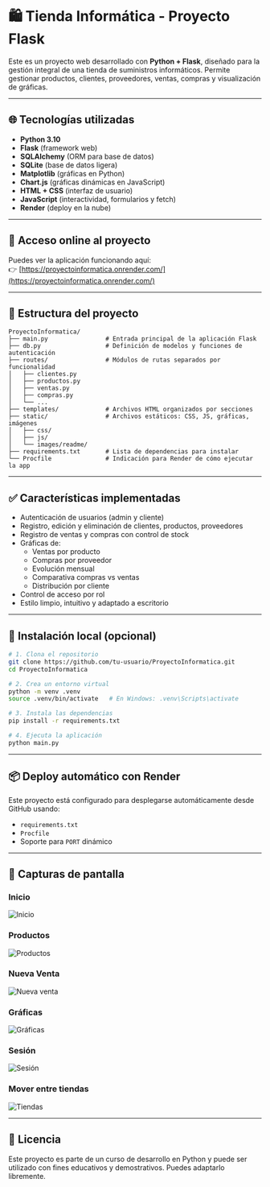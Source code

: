 
# 🛍️ Tienda Informática - Proyecto Flask

Este es un proyecto web desarrollado con **Python + Flask**, diseñado para la gestión integral de una tienda de suministros informáticos. Permite gestionar productos, clientes, proveedores, ventas, compras y visualización de gráficas.

---

## 🌐 Tecnologías utilizadas

- **Python 3.10**
- **Flask** (framework web)
- **SQLAlchemy** (ORM para base de datos)
- **SQLite** (base de datos ligera)
- **Matplotlib** (gráficas en Python)
- **Chart.js** (gráficas dinámicas en JavaScript)
- **HTML + CSS** (interfaz de usuario)
- **JavaScript** (interactividad, formularios y fetch)
- **Render** (deploy en la nube)

---

## 🚀 Acceso online al proyecto

Puedes ver la aplicación funcionando aquí:  
👉 [https://proyectoinformatica.onrender.com/](https://proyectoinformatica.onrender.com/)

---

## 📁 Estructura del proyecto

```
ProyectoInformatica/
├── main.py                # Entrada principal de la aplicación Flask
├── db.py                  # Definición de modelos y funciones de autenticación
├── routes/                # Módulos de rutas separados por funcionalidad
│   ├── clientes.py
│   ├── productos.py
│   ├── ventas.py
│   ├── compras.py
│   └── ...
├── templates/             # Archivos HTML organizados por secciones
├── static/                # Archivos estáticos: CSS, JS, gráficas, imágenes
│   ├── css/
│   ├── js/
│   └── images/readme/
├── requirements.txt       # Lista de dependencias para instalar
└── Procfile               # Indicación para Render de cómo ejecutar la app
```

---

## ✅ Características implementadas

- Autenticación de usuarios (admin y cliente)
- Registro, edición y eliminación de clientes, productos, proveedores
- Registro de ventas y compras con control de stock
- Gráficas de:
  - Ventas por producto
  - Compras por proveedor
  - Evolución mensual
  - Comparativa compras vs ventas
  - Distribución por cliente
- Control de acceso por rol
- Estilo limpio, intuitivo y adaptado a escritorio

---

## 🧪 Instalación local (opcional)

```bash
# 1. Clona el repositorio
git clone https://github.com/tu-usuario/ProyectoInformatica.git
cd ProyectoInformatica

# 2. Crea un entorno virtual
python -m venv .venv
source .venv/bin/activate   # En Windows: .venv\Scripts\activate

# 3. Instala las dependencias
pip install -r requirements.txt

# 4. Ejecuta la aplicación
python main.py
```

---

## 📦 Deploy automático con Render

Este proyecto está configurado para desplegarse automáticamente desde GitHub usando:
- `requirements.txt`
- `Procfile`
- Soporte para `PORT` dinámico

---

## 📸 Capturas de pantalla

### Inicio
![Inicio](static/images/readme/foto1.png)

### Productos
![Productos](static/images/readme/foto2.png)

### Nueva Venta
![Nueva venta](static/images/readme/foto3.png)

### Gráficas
![Gráficas](static/images/readme/foto4.png)

### Sesión
![Sesión](static/images/readme/foto5.png)

### Mover entre tiendas
![Tiendas](static/images/readme/foto6.png)

---

## 📄 Licencia

Este proyecto es parte de un curso de desarrollo en Python y puede ser utilizado con fines educativos y demostrativos. Puedes adaptarlo libremente.
